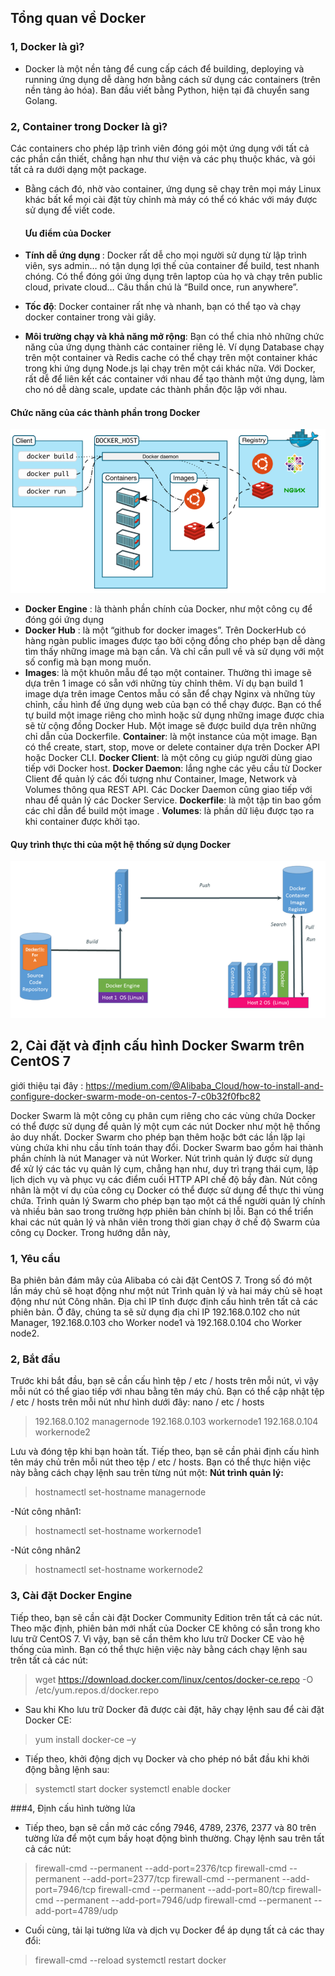 ## Tổng quan về Docker 





### 1, Docker là gì?
- Docker là một nền tảng để cung cấp cách để building, deploying và running ứng dụng dễ dàng hơn bằng cách sử dụng các containers (trên nền tảng ảo hóa). Ban đầu viết bằng Python, hiện tại đã chuyển sang Golang.

### 2, Container trong Docker là gì?
Các containers cho phép lập trình viên đóng gói một ứng dụng với tất cả các phần cần thiết, chẳng hạn như thư viện và các phụ thuộc khác, và gói tất cả ra dưới dạng một package.

- Bằng cách đó, nhờ vào container, ứng dụng sẽ chạy trên mọi máy Linux khác bất kể mọi cài đặt tùy chỉnh mà máy có thể có khác với máy được sử dụng để viết code.

  #### Ưu điểm của Docker 

- <b>Tính dễ ứng dụng </b> : Docker rất dễ cho mọi người sử dụng từ lập trình viên, sys admin… nó tận dụng lợi thế của container để build, test nhanh chóng. Có thể đóng gói ứng dụng trên laptop của họ và chạy trên public cloud, private cloud… Câu thần chú là “Build once, run anywhere”.
- <b>Tốc độ</b>: Docker container rất nhẹ và nhanh, bạn có thể tạo và chạy docker container trong vài giây.
- <b>Môi trường chạy và khả năng mở rộng</b>: Bạn có thể chia nhỏ những chức năng của ứng dụng thành các container riêng lẻ. Ví dụng Database chạy trên một container và Redis cache có thể chạy trên một container khác trong khi ứng dụng Node.js lại chạy trên một cái khác nữa. Với Docker, rất dễ để liên kết các container với nhau để tạo thành một ứng dụng, làm cho nó dễ dàng scale, update các thành phần độc lập với nhau.
  
#### Chức năng của các thành phần trong Docker

![](9.png)

- <b>Docker Engine</b> : là thành phần chính của Docker, như một công cụ để đóng gói ứng dụng
- <b>Docker Hub</b> : là một “github for docker images”. Trên DockerHub có hàng ngàn public images được tạo bởi cộng đồng cho phép bạn dễ dàng tìm thấy những image mà bạn cần. Và chỉ cần pull về và sử dụng với một số config mà bạn mong muốn.
- <b>Images</b>: là một khuôn mẫu để tạo một container. Thường thì image sẽ dựa trên 1 image có sẵn với những tùy chỉnh thêm. Ví dụ bạn build 1 image dựa trên image Centos mẫu có sẵn để chạy Nginx và những tùy chỉnh, cấu hình để ứng dụng web của bạn có thể chạy được. Bạn có thể tự build một image riêng cho mình hoặc sử dụng những image được chia sẽ từ cộng đồng Docker Hub. Một image sẽ được build dựa trên những chỉ dẫn của Dockerfile.
<b>Container</b>: là một instance của một image. Bạn có thể create, start, stop, move or delete container dựa trên Docker API hoặc Docker CLI.
<b>Docker Client</b>: là một công cụ giúp người dùng giao tiếp với Docker host.
<b>Docker Daemon</b>: lắng nghe các yêu cầu từ Docker Client để quản lý các đối tượng như Container, Image, Network và Volumes thông qua REST API. Các Docker Daemon cũng giao tiếp với nhau để quản lý các Docker Service.
<b>Dockerfile</b>: là một tập tin bao gồm các chỉ dẫn để build một image .
<b>Volumes</b>: là phần dữ liệu được tạo ra khi container được khởi tạo.

#### Quy trình thực thi của một hệ thống sử dụng Docker

![](10.png)





## 2, Cài đặt và định cấu hình Docker Swarm trên CentOS 7
giới thiệu tại đây : https://medium.com/@Alibaba_Cloud/how-to-install-and-configure-docker-swarm-mode-on-centos-7-c0b32f0fbc82

Docker Swarm là một công cụ phân cụm riêng cho các vùng chứa Docker có thể được sử dụng để quản lý một cụm các nút Docker như một hệ thống ảo duy nhất. Docker Swarm cho phép bạn thêm hoặc bớt các lần lặp lại vùng chứa khi nhu cầu tính toán thay đổi. Docker Swarm bao gồm hai thành phần chính là nút Manager và nút Worker. Nút trình quản lý được sử dụng để xử lý các tác vụ quản lý cụm, chẳng hạn như, duy trì trạng thái cụm, lập lịch dịch vụ và phục vụ các điểm cuối HTTP API chế độ bầy đàn. Nút công nhân là một ví dụ của công cụ Docker có thể được sử dụng để thực thi vùng chứa. Trình quản lý Swarm cho phép bạn tạo một cá thể người quản lý chính và nhiều bản sao trong trường hợp phiên bản chính bị lỗi. Bạn có thể triển khai các nút quản lý và nhân viên trong thời gian chạy ở chế độ Swarm của công cụ Docker. Trong hướng dẫn này,

### 1, Yêu cầu
Ba phiên bản đám mây của Alibaba có cài đặt CentOS 7. Trong số đó một lần máy chủ sẽ hoạt động như một nút Trình quản lý và hai máy chủ sẽ hoạt động như nút Công nhân.
Địa chỉ IP tĩnh được định cấu hình trên tất cả các phiên bản. Ở đây, chúng ta sẽ sử dụng địa chỉ IP 192.168.0.102 cho nút Manager, 192.168.0.103 cho Worker node1 và 192.168.0.104 cho Worker node2.
### 2, Bắt đầu
Trước khi bắt đầu, bạn sẽ cần cấu hình tệp / etc / hosts trên mỗi nút, vì vậy mỗi nút có thể giao tiếp với nhau bằng tên máy chủ. Bạn có thể cập nhật tệp / etc / hosts trên mỗi nút như hình dưới đây: nano / etc / hosts

>192.168.0.102  managernode
192.168.0.103  workernode1
192.168.0.104  workernode2

Lưu và đóng tệp khi bạn hoàn tất. Tiếp theo, bạn sẽ cần phải định cấu hình tên máy chủ trên mỗi nút theo tệp / etc / hosts. Bạn có thể thực hiện việc này bằng cách chạy lệnh sau trên từng nút một: <b> Nút trình quản lý: </b>

>hostnamectl set-hostname managernode

-Nút công nhân1:

>hostnamectl set-hostname workernode1

-Nút công nhân2

>hostnamectl set-hostname workernode2

### 3, Cài đặt Docker Engine
Tiếp theo, bạn sẽ cần cài đặt Docker Community Edition trên tất cả các nút. Theo mặc định, phiên bản mới nhất của Docker CE không có sẵn trong kho lưu trữ CentOS 7. Vì vậy, bạn sẽ cần thêm kho lưu trữ Docker CE vào hệ thống của mình. Bạn có thể thực hiện việc này bằng cách chạy lệnh sau trên tất cả các nút:

> wget https://download.docker.com/linux/centos/docker-ce.repo -O /etc/yum.repos.d/docker.repo 
- Sau khi Kho lưu trữ Docker đã được cài đặt, hãy chạy lệnh sau để cài đặt Docker CE:

> yum install docker-ce –y

- Tiếp theo, khởi động dịch vụ Docker và cho phép nó bắt đầu khi khởi động bằng lệnh sau:

>systemctl start docker
systemctl enable docker

###4, Định cấu hình tường lửa

- Tiếp theo, bạn sẽ cần mở các cổng 7946, 4789, 2376, 2377 và 80 trên tường lửa để một cụm bầy hoạt động bình thường. Chạy lệnh sau trên tất cả các nút:

>firewall-cmd --permanent --add-port=2376/tcp
firewall-cmd --permanent --add-port=2377/tcp
firewall-cmd --permanent --add-port=7946/tcp
firewall-cmd --permanent --add-port=80/tcp
firewall-cmd --permanent --add-port=7946/udp
firewall-cmd --permanent --add-port=4789/udp

- Cuối cùng, tải lại tường lửa và dịch vụ Docker để áp dụng tất cả các thay đổi:

> firewall-cmd --reload
systemctl restart docker



